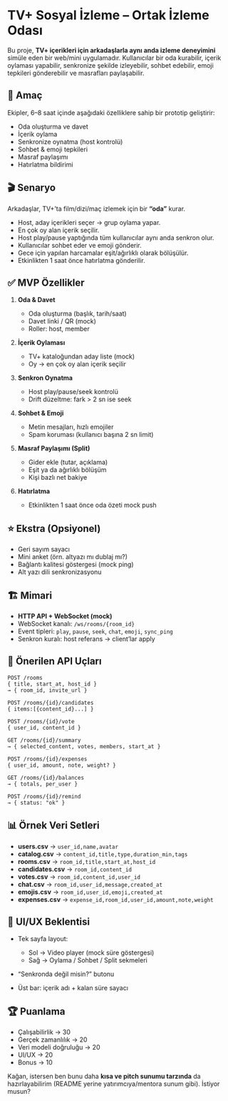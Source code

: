 # TV+ Sosyal İzleme – Ortak İzleme Odası

Bu proje, **TV+ içerikleri için arkadaşlarla aynı anda izleme deneyimini** simüle eden bir web/mini uygulamadır. Kullanıcılar bir oda kurabilir, içerik oylaması yapabilir, senkronize şekilde izleyebilir, sohbet edebilir, emoji tepkileri gönderebilir ve masrafları paylaşabilir.

## 🚀 Amaç

Ekipler, 6–8 saat içinde aşağıdaki özelliklere sahip bir prototip geliştirir:

* Oda oluşturma ve davet
* İçerik oylama
* Senkronize oynatma (host kontrolü)
* Sohbet & emoji tepkileri
* Masraf paylaşımı
* Hatırlatma bildirimi

## 🎬 Senaryo

Arkadaşlar, TV+’ta film/dizi/maç izlemek için bir **“oda”** kurar.

* Host, aday içerikleri seçer → grup oylama yapar.
* En çok oy alan içerik seçilir.
* Host play/pause yaptığında tüm kullanıcılar aynı anda senkron olur.
* Kullanıcılar sohbet eder ve emoji gönderir.
* Gece için yapılan harcamalar eşit/ağırlıklı olarak bölüşülür.
* Etkinlikten 1 saat önce hatırlatma gönderilir.

## ✅ MVP Özellikler

1. **Oda & Davet**

   * Oda oluşturma (başlık, tarih/saat)
   * Davet linki / QR (mock)
   * Roller: host, member

2. **İçerik Oylaması**

   * TV+ kataloğundan aday liste (mock)
   * Oy → en çok oy alan içerik seçilir

3. **Senkron Oynatma**

   * Host play/pause/seek kontrolü
   * Drift düzeltme: fark > 2 sn ise seek

4. **Sohbet & Emoji**

   * Metin mesajları, hızlı emojiler
   * Spam koruması (kullanıcı başına 2 sn limit)

5. **Masraf Paylaşımı (Split)**

   * Gider ekle (tutar, açıklama)
   * Eşit ya da ağırlıklı bölüşüm
   * Kişi bazlı net bakiye

6. **Hatırlatma**

   * Etkinlikten 1 saat önce oda özeti mock push

## ⭐ Ekstra (Opsiyonel)

* Geri sayım sayacı
* Mini anket (örn. altyazı mı dublaj mı?)
* Bağlantı kalitesi göstergesi (mock ping)
* Alt yazı dili senkronizasyonu

## 🏗️ Mimari

* **HTTP API + WebSocket (mock)**
* WebSocket kanalı: `/ws/rooms/{room_id}`
* Event tipleri: `play`, `pause`, `seek`, `chat`, `emoji`, `sync_ping`
* Senkron kuralı: host referans → client’lar apply

## 📡 Önerilen API Uçları

```http
POST /rooms
{ title, start_at, host_id } 
→ { room_id, invite_url }

POST /rooms/{id}/candidates
{ items:[{content_id}...] }

POST /rooms/{id}/vote
{ user_id, content_id }

GET /rooms/{id}/summary
→ { selected_content, votes, members, start_at }

POST /rooms/{id}/expenses
{ user_id, amount, note, weight? }

GET /rooms/{id}/balances
→ { totals, per_user }

POST /rooms/{id}/remind
→ { status: "ok" }
```

## 📊 Örnek Veri Setleri

* **users.csv** → `user_id,name,avatar`
* **catalog.csv** → `content_id,title,type,duration_min,tags`
* **rooms.csv** → `room_id,title,start_at,host_id`
* **candidates.csv** → `room_id,content_id`
* **votes.csv** → `room_id,content_id,user_id`
* **chat.csv** → `room_id,user_id,message,created_at`
* **emojis.csv** → `room_id,user_id,emoji,created_at`
* **expenses.csv** → `expense_id,room_id,user_id,amount,note,weight`

## 🎨 UI/UX Beklentisi

* Tek sayfa layout:

  * Sol → Video player (mock süre göstergesi)
  * Sağ → Oylama / Sohbet / Split sekmeleri
* “Senkronda değil misin?” butonu
* Üst bar: içerik adı + kalan süre sayacı

## 🏆 Puanlama

* Çalışabilirlik → 30
* Gerçek zamanlılık → 20
* Veri modeli doğruluğu → 20
* UI/UX → 20
* Bonus → 10

Kağan, istersen ben bunu daha **kısa ve pitch sunumu tarzında** da hazırlayabilirim (README yerine yatırımcıya/mentora sunum gibi). İstiyor musun?
